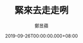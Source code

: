 ---
issue: 345
title: 緊來去走走咧
author: 鄭昱蘋
date: 2019-09-26T00:00:00.000+08:00
topic: 生活
difficulty: 1
wikidata: Q98095791
wikidata_link: https://www.wikidata.org/wiki/Q98095791
---